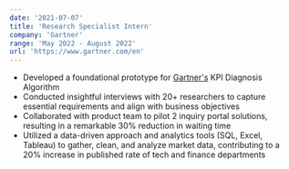 ```yaml
---
date: '2021-07-07'
title: 'Research Specialist Intern'
company: 'Gartner'
range: 'May 2022 - August 2022'
url: 'https://www.gartner.com/en'
---
```


- Developed a foundational prototype for [Gartner's](https://www.gartner.com/en) KPI Diagnosis Algorithm
- Conducted insightful interviews with 20+ researchers to capture essential requirements and align with business objectives
- Collaborated with product team to pilot 2 inquiry portal solutions, resulting in a remarkable 30% reduction in waiting time
- Utilized a data-driven approach and analytics tools (SQL, Excel, Tableau) to gather, clean, and analyze market data, contributing to a 20% increase in published rate of tech and finance departments
